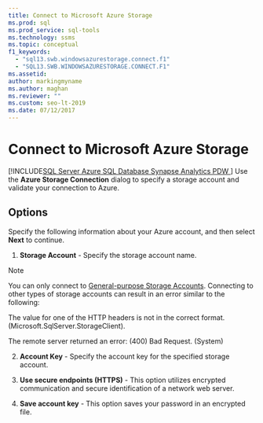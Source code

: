 ```yaml
---
title: Connect to Microsoft Azure Storage
ms.prod: sql
ms.prod_service: sql-tools
ms.technology: ssms
ms.topic: conceptual
f1_keywords: 
  - "sql13.swb.windowsazurestorage.connect.f1"
  - "SQL13.SWB.WINDOWSAZURESTORAGE.CONNECT.F1"
ms.assetid:
author: markingmyname
ms.author: maghan
ms.reviewer: ""
ms.custom: seo-lt-2019
ms.date: 07/12/2017
---
```


# Connect to Microsoft Azure Storage

[!INCLUDE[SQL Server Azure SQL Database Synapse Analytics PDW ](../../includes/applies-to-version/sql-asdb-asdbmi-asa-pdw.md)]
Use the **Azure Storage Connection** dialog to specify a storage account and validate your connection to Azure.  
  
## Options  
Specify the following information about your Azure account, and then select **Next** to continue.  
  
1.  **Storage Account** - Specify the storage account name.

   >[!NOTE]
   > You can only connect to [General-purpose Storage Accounts](https://docs.microsoft.com/azure/storage/common/storage-introduction#azure-storage-services). Connecting to other types of storage accounts can result in an error similar to the following:
   >
   >  The value for one of the HTTP headers is not in the correct format. (Microsoft.SqlServer.StorageClient).
   >
   >  The remote server returned an error: (400) Bad Request. (System)

2.  **Account Key** - Specify the account key for the specified storage account.  
  
3.  **Use secure endpoints (HTTPS)** - This option utilizes encrypted communication and secure identification of a network web server.  
  
4.  **Save account key** - This option saves your password in an encrypted file.  
  
